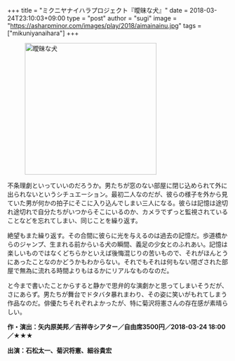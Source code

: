 +++
title = "ミクニヤナイハラプロジェクト『曖昧な犬』"
date = 2018-03-24T23:10:03+09:00
type = "post"
author = "sugi"
image = "https://asharpminor.com/images/play/2018/aimainainu.jpg"
tags = ["mikuniyanaihara"]
+++
<figure class="alignleft"><img src="/images/play/2018/aimainainu.jpg" alt="曖昧な犬" style="width: 300px !important;"></figure>

不条理劇といっていいのだろうか。男たちが窓のない部屋に閉じ込められて外に出られないというシチュエーション。最初二人なのだが、彼らの様子を外から見ていた男が何かの拍子にそこに入り込んでしまい三人になる。彼らは記憶は途切れ途切れで自分たちがいつからそこにいるのか、カメラでずっと監視されていることなどを忘れてしまい、同じことを繰り返す。

絶望もまた繰り返す。その合間に彼らに光を与えるのは過去の記憶だ。歩道橋からのジャンプ、生まれる前からいる犬の瞬間、義足の少女とのふれあい。記憶は楽しいものではなくどちらかといえば後悔混じりの苦いもので、それがほんとうにあったことなのかどうかもわからない。それでもそれは何もない閉ざされた部屋で無為に流れる時間よりもはるかにリアルなものなのだ。

と今まで書いたことからすると静かで思弁的な演劇かと思ってしまいそうだが、さにあらず。男たちが舞台でドタバタ暴れまわり、その姿に笑いがもれてしまう作品なのだ。俳優たちそれぞれよかったが、特に菊沢将憲さんの存在感が素晴らしい。

**作・演出：矢内原美邦／吉祥寺シアター／自由席3500円／2018-03-24 18:00／★★★**

**出演：石松太一、菊沢将憲、細谷貴宏**
